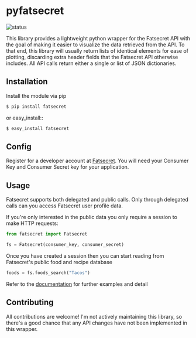 # pyfatsecret

![status](https://badge.fury.io/py/fatsecret.svg)

This library provides a lightweight python wrapper for the Fatsecret API with the goal of making it easier to visualize the data retrieved from the API. To that end, this library will usually return lists of identical elements for ease of plotting, discarding extra header fields that the Fatsecret API otherwise includes. All API calls return either a single or list of JSON dictionaries.

## Installation

Install the module via pip

```sh
$ pip install fatsecret
```

or easy_install::

```sh
$ easy_install fatsecret
```

## Config

Register for a developer account at [Fatsecret](https://platform.fatsecret.com/api/). You will need your Consumer Key and Consumer Secret key for your application.

## Usage

Fatsecret supports both delegated and public calls. Only through delegated calls can you access Fatsecret user profile data.

If you're only interested in the public data you only require a session to make HTTP requests:

```py
from fatsecret import Fatsecret

fs = Fatsecret(consumer_key, consumer_secret)
```

Once you have created a session then you can start reading from Fatsecret's public food and recipe database

```py
foods = fs.foods_search("Tacos")
```

Refer to the [documentation](https://pyfatsecret.readthedocs.org/en/latest/) for further examples and detail

## Contributing

All contributions are welcome! I'm not actively maintaining this library, so there's a good chance that any API changes have not been implemented in this wrapper.
